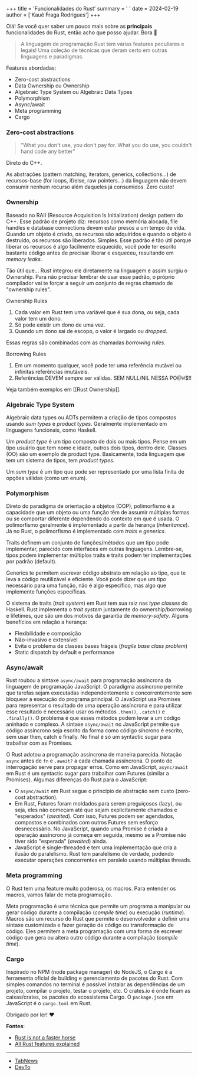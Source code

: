 +++
title = 'Funcionalidades do Rust'
summary = ' '
date = 2024-02-19
author = ['Kauê Fraga Rodrigues']
+++

Olá! Se você quer saber um pouco mais sobre as **principais** funcionalidades do Rust, então acho que posso ajudar. Bora 👊

> A linguagem de programação Rust tem várias features peculiares e legais! Uma coleção de técnicas que deram certo em outras linguagens e paradigmas.

Features abordadas:

- Zero-cost abstractions
- Data Ownership ou Ownership
- Algebraic Type System ou Algebraic Data Types
- Polymorphism
- Async/await
- Meta programming
- Cargo

### Zero-cost abstractions

> "What you don't use, you don't pay for. What you do use, you couldn't hand code any better"

Direto do C++.

As abstrações (pattern matching, iterators, generics, collections...) de recursos-base (for loops, if/else, raw pointers...) da linguagem não devem consumir nenhum recurso além daqueles já consumidos. Zero custo!

### Ownership

Baseado no RAII (Resource Acquisition Is Initialization) design pattern do C++. Esse padrão de projeto diz: recursos como memória alocada, file handles e database connections devem estar presos a um tempo de vida. Quando um objeto é criado, os recursos são adquiridos e quando o objeto é destruído, os recursos são liberados. Simples. Esse padrão é tão útil porque liberar os recursos é algo facilmente esquecido, você pode ter escrito bastante código antes de precisar liberar e esqueceu, resultando em *memory leaks*.

Tão útil que... Rust integrou ele diretamente na linguagem e assim surgiu o Ownership. Para não precisar lembrar de usar esse padrão, o próprio compilador vai te forçar a seguir um conjunto de regras chamado de "ownership rules".

Ownership Rules

1. Cada valor em Rust tem uma variável que é sua dona, ou seja, cada valor tem um dono.
2. Só pode existir um dono de uma vez.
3. Quando um dono sai de escopo, o valor é largado ou *dropped*.

Essas regras são combinadas com as chamadas *borrowing rules*.

Borrowing Rules

1. Em um momento qualquer, você pode ter uma referência mutável ou infinitas referências imutáveis.
2. Referências DEVEM sempre ser válidas. SEM NULL/NIL NESSA PO@#$!!

Veja também exemplos em [[Rust Ownership]].

### Algebraic Type System

Algebraic data types ou ADTs permitem a criação de tipos compostos usando *sum types* e *product types*. Geralmente implementado em linguagens funcionais, como Haskell.

Um *product type* é um tipo composto de dois ou mais tipos. Pense em um tipo usuário que tem nome e idade, outros dois tipos, dentro dele. Classes (OO) são um exemplo de product type. Basicamente, toda linguagem que tem um sistema de tipos, tem *product types*.

Um *sum type* é um tipo que pode ser representado por uma lista finita de opções válidas (como um enum).

### Polymorphism

Direto do paradigma de orientação a objetos (OOP), polimorfismo é a capacidade que um objeto ou uma função têm de assumir múltiplas formas ou se comportar diferente dependendo do contexto em que é usada. O polimorfismo geralmente é implementado a partir da herança (*inheritance*). Já no Rust, o polimorfismo é implementado com *traits* e *generics*.

Traits definem um conjunto de funções/métodos que um tipo pode implementar, parecido com interfaces em outras linguagens. Lembre-se, tipos podem implementar múltiplos traits e traits podem ter implementações por padrão (default).

Generics te permitem escrever código abstrato em relação ao tipo, que te leva a código reutilizável e eficiente. Você pode dizer que um tipo necessário para uma função, não é algo específico, mas algo que implemente funções específicas.

O sistema de traits (*trait system*) em Rust tem sua raiz nas *type classes* do Haskell. Rust implementa o *trait system* juntamente do ownership/borrowing e lifetimes, que são um dos motivos da garantia de *memory-safety*. Alguns benefícios em relação a herança:

- Flexibilidade e composição
- Não-invasivo e extensível
- Evita o problema de classes bases frágeis (*fragile base class problem*)
- Static dispatch by default e performance

### Async/await

Rust roubou a sintaxe `async/await` para programação assíncrona da linguagem de programação JavaScript. O paradigma assíncrono permite que tarefas sejam executadas independentemente e concorrentemente sem bloquear a execução do programa principal. O JavaScript usa Promises para representar o resultado de uma operação assíncrona e para utilizar esse resultado é necessário usar os métodos `.then()`, `.catch()` e `.finally()`. O problema é que esses métodos podem levar a um código aninhado e complexo. A sintaxe `async/await` no JavaScript permite que código assíncrono seja escrito da forma como código síncrono é escrito, sem usar then, catch e finally. No final é só um syntactic sugar para trabalhar com as Promises.

O Rust adotou a programação assíncrona de maneira parecida. Notação `async` antes de `fn` e `.await?` a cada chamada assíncrona. O ponto de interrogação serve para propagar erros. Como em JavaScript, `async/await` em Rust é um syntactic sugar para trabalhar com Futures (similar a Promises). Algumas diferenças do Rust para o JavaScript:

- O `async/await` em Rust segue o princípio de abstração sem custo (zero-cost abstraction).
- Em Rust, Futures foram moldados para serem preguiçosos (lazy), ou seja, eles não começam até que sejam explicitamente chamados e "esperados" (*awaited*). Com isso, Futures podem ser agendados, compostos e combinados com outros Futures sem esforço desnecessário. No JavaScript, quando uma Promise é criada a operação assíncrono já começa em seguida, mesmo se a Promise não tiver sido "esperada" (*awaited*) ainda.
- JavaScript é single-threaded e tem uma implementação que cria a ilusão do paralelismo. Rust tem paralelismo de verdade, podendo executar operações concorrentes em paralelo usando múltiplas threads.

### Meta programming

O Rust tem uma feature muito poderosa, os macros. Para entender os macros, vamos falar de meta programação.

Meta programação é uma técnica que permite um programa a manipular ou gerar código durante a compilação (*compile time*) ou execução (*runtime*). Macros são um recurso do Rust que permite o desenvolvedor a definir uma sintaxe customizada e fazer geração de código ou transformação de código. Eles permitem a meta programação com uma forma de escrever código que gera ou altera outro código durante a compilação (*compile time*).

### Cargo

Inspirado no NPM (node package manager) do NodeJS, o Cargo é a ferramenta oficial de building e gerenciamento de pacotes do Rust. Com simples comandos no terminal é possível instalar as dependências de um projeto, compilar o projeto, testar o projeto, etc. O crates.io é onde ficam as caixas/crates, os pacotes do ecossistema Cargo. O `package.json` em JavaScript é o `cargo.toml` em Rust.

Obrigado por ler! ❤

**Fontes**:

- [Rust is not a faster horse](https://youtu.be/4YU_r70yGjQ)
- [All Rust features explained](https://youtu.be/784JWR4oxOI)

---

- [TabNews](https://www.tabnews.com.br/kauefraga/funcionalidades-do-rust)
- [DevTo](https://dev.to/kauefraga/funcionalidades-do-rust-2bem)
